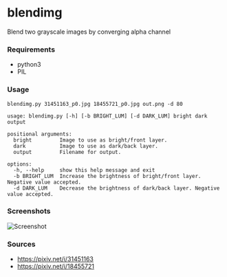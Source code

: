 blendimg
=====

Blend two grayscale images by converging alpha channel

### Requirements
* python3
* PIL

### Usage
```blendimg.py 31451163_p0.jpg 18455721_p0.jpg out.png -d 80```

```
usage: blendimg.py [-h] [-b BRIGHT_LUM] [-d DARK_LUM] bright dark output

positional arguments:
  bright         Image to use as bright/front layer.
  dark           Image to use as dark/back layer.
  output         Filename for output.

options:
  -h, --help     show this help message and exit
  -b BRIGHT_LUM  Increase the brightness of bright/front layer. Negative value accepted.
  -d DARK_LUM    Decrease the brightness of dark/back layer. Negative value accepted.
```

### Screenshots

![Screenshot](https://raw.githubusercontent.com/llyyr/blendimg/master/out.png)

### Sources
* https://pixiv.net/i/31451163
* https://pixiv.net/i/18455721
